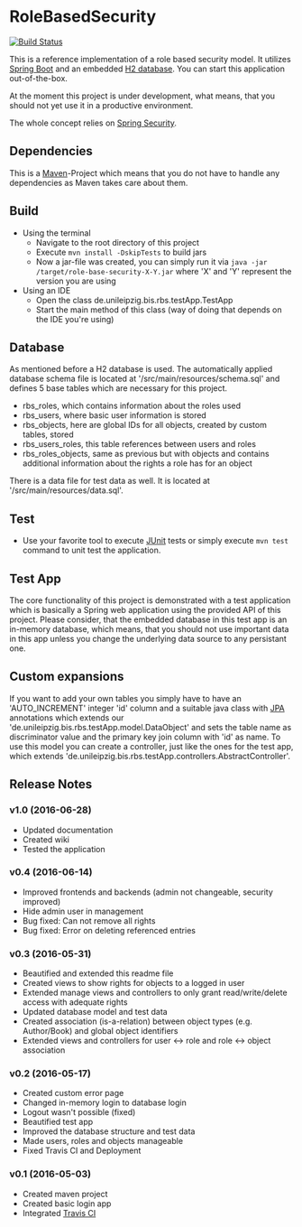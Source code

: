 # RoleBasedSecurity

[![Build Status](https://travis-ci.org/lukaswerner/RoleBasedSecurity.svg?branch=master)](https://travis-ci.org/lukaswerner/RoleBasedSecurity)

This is a reference implementation of a role based security model.
It utilizes [Spring Boot](http://projects.spring.io/spring-boot/) and an embedded
[H2 database](http://www.h2database.com/html/main.html). You can start this application out-of-the-box.

At the moment this project is under development, what means, that you should
not yet use it in a productive environment.

The whole concept relies on [Spring Security](http://projects.spring.io/spring-security/).

## Dependencies
This is a [Maven](http://maven.apache.org/)-Project which means that you do not have to handle any dependencies
as Maven takes care about them.


## Build
- Using the terminal
    - Navigate to the root directory of this project
    - Execute `mvn install -DskipTests` to build jars
    - Now a jar-file was created, you can simply run it via
 `java -jar /target/role-base-security-X-Y.jar` where 'X' and 'Y' represent the version you are using
- Using an IDE
    - Open the class de.unileipzig.bis.rbs.testApp.TestApp
    - Start the main method of this class (way of doing that depends on the IDE you're using)

## Database
As mentioned before a H2 database is used. The automatically applied database schema file is located at
'/src/main/resources/schema.sql' and defines 5 base tables which are necessary for this project.
- rbs_roles, which contains information about the roles used
- rbs_users, where basic user information is stored
- rbs_objects, here are global IDs for all objects, created by custom tables, stored
- rbs_users_roles, this table references between users and roles
- rbs_roles_objects, same as previous but with objects and contains additional information about the
rights a role has for an object

There is a data file for test data as well. It is located at '/src/main/resources/data.sql'.


## Test
- Use your favorite tool to execute [JUnit](http://junit.org/junit4/) tests or
simply execute `mvn test` command to unit test the application.


## Test App
The core functionality of this project is demonstrated with a test application which is basically a
Spring web application using the provided API of this project.
Please consider, that the embedded database in this test app is an in-memory database,
which means, that you should not use important data in this app unless you change
the underlying data source to any persistant one.

## Custom expansions
If you want to add your own tables you simply have to have an 'AUTO_INCREMENT' integer 'id' column and
a suitable java class with [JPA](http://projects.spring.io/spring-data-jpa/) annotations which extends
our 'de.unileipzig.bis.rbs.testApp.model.DataObject' and sets the table name as discriminator value and the
primary key join column with 'id' as name. To use this model you can create a controller, just like the ones
for the  test app, which extends 'de.unileipzig.bis.rbs.testApp.controllers.AbstractController'.

## Release Notes

### v1.0 (2016-06-28)
- Updated documentation
- Created wiki
- Tested the application

### v0.4 (2016-06-14)
- Improved frontends and backends (admin not changeable, security improved)
- Hide admin user in management
- Bug fixed: Can not remove all rights
- Bug fixed: Error on deleting referenced entries

### v0.3 (2016-05-31)
- Beautified and extended this readme file
- Created views to show rights for objects to a logged in user
- Extended manage views and controllers to only grant read/write/delete access with adequate rights
- Updated database model and test data
- Created association (is-a-relation) between object types (e.g. Author/Book) and global object identifiers
- Extended views and controllers for user <-> role and role <-> object association

### v0.2 (2016-05-17)
- Created custom error page
- Changed in-memory login to database login
- Logout wasn't possible (fixed)
- Beautified test app
- Improved the database structure and test data
- Made users, roles and objects manageable
- Fixed Travis CI and Deployment

### v0.1 (2016-05-03)
- Created maven project
- Created basic login app
- Integrated [Travis CI](https://travis-ci.org/)
